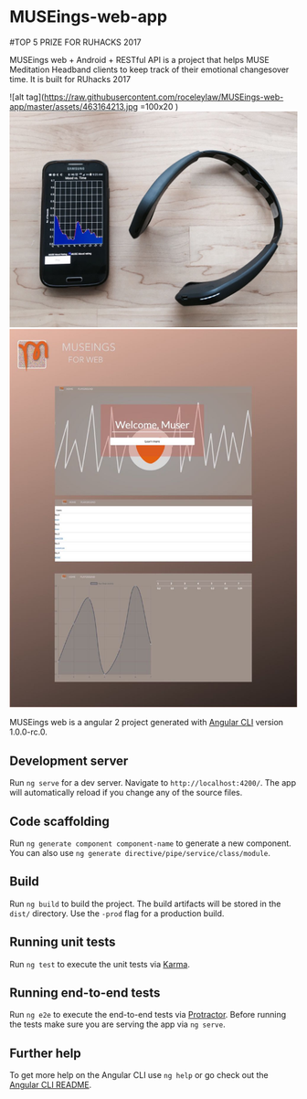 # MUSEings-web-app


#TOP 5 PRIZE FOR RUHACKS 2017

MUSEings web + Android + RESTful API is a project that helps MUSE Meditation Headband clients to keep track of their emotional changesover time. It is built for RUhacks 2017

![alt tag](https://raw.githubusercontent.com/roceleylaw/MUSEings-web-app/master/assets/463164213.jpg =100x20 )
![alt tag](https://raw.githubusercontent.com/roceleylaw/MUSEings-web-app/master/assets/592838244.jpg)
![alt tag](https://raw.githubusercontent.com/roceleylaw/MUSEings-web-app/master/assets/1826857560.jpg)


MUSEings web is a angular 2 project generated with [Angular CLI](https://github.com/angular/angular-cli) version 1.0.0-rc.0.

## Development server
Run `ng serve` for a dev server. Navigate to `http://localhost:4200/`. The app will automatically reload if you change any of the source files.

## Code scaffolding

Run `ng generate component component-name` to generate a new component. You can also use `ng generate directive/pipe/service/class/module`.

## Build

Run `ng build` to build the project. The build artifacts will be stored in the `dist/` directory. Use the `-prod` flag for a production build.

## Running unit tests

Run `ng test` to execute the unit tests via [Karma](https://karma-runner.github.io).

## Running end-to-end tests

Run `ng e2e` to execute the end-to-end tests via [Protractor](http://www.protractortest.org/).
Before running the tests make sure you are serving the app via `ng serve`.

## Further help

To get more help on the Angular CLI use `ng help` or go check out the [Angular CLI README](https://github.com/angular/angular-cli/blob/master/README.md).
